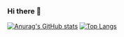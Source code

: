 ### Hi there 👋

<!--
**CircuitMurderer/CircuitMurderer** is a ✨ _special_ ✨ repository because its `README.md` (this file) appears on your GitHub profile.

Here are some ideas to get you started:

- 🔭 I’m currently working on ...
- 🌱 I’m currently learning ...
- 👯 I’m looking to collaborate on ...
- 🤔 I’m looking for help with ...
- 💬 Ask me about ...
- 📫 How to reach me: ...
- 😄 Pronouns: ...
- ⚡ Fun fact: ...
-->

[![Anurag's GitHub stats](https://github-readme-stats.vercel.app/api?username=CircuitMurderer)](https://github.com/anuraghazra/github-readme-stats)
[![Top Langs](https://github-readme-stats.vercel.app/api/top-langs/?username=CircuitMurderer)](https://github.com/anuraghazra/github-readme-stats)
